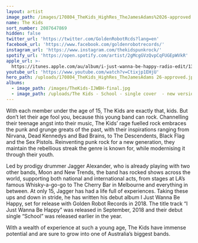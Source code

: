 ```yaml
---
layout: artist
image_path: /images/170804_TheKids_HighRes_TheJamesAdams%2026-approved.jpg
name: The Kids
sort_number: 2087647869
hidden: false
twitter_url: 'https://twitter.com/GoldenRobotRcds?lang=en'
facebook_url: 'https://www.facebook.com/goldenrobotrecords/'
instagram_url: 'https://www.instagram.com/thekidspunkrock/'
spotify_url: 'https://open.spotify.com/artist/2gMcgGVzQvpCqFUGEpWVkR'
apple_url: >-
  https://itunes.apple.com/au/album/i-just-wanna-be-happy-radio-edit/1390447119?i=1390447120
youtube_url: 'https://www.youtube.com/watch?v=Ctixjp1EHjU'
hero_path: /uploads/170804_TheKids_HighRes_TheJamesAdams 26-approved.jpg
albums:
  - image_path: /images/TheKids-IJWBH-final.jpg
  - image_path: /uploads/The Kids - School - single cover  - new version.jpeg
---
```


With each member under the age of 15, The Kids are exactly that, kids. But don’t let their age fool you, because this young band can rock. Channelling their teenage angst into their music, The Kids’ rage fuelled rock embraces the punk and grunge greats of the past, with their inspirations ranging from Nirvana, Dead Kennedys and Bad Brains, to The Descendents, Black Flag and the Sex Pistols. Reinventing punk rock for a new generation, they maintain the rebellious streak the genre is known for, while modernising it through their youth. 

Led by prodigy drummer Jagger Alexander, who is already playing with two other bands, Moon and New Trends, the band has rocked shows across the world, supporting both national and international acts, from stages at LA’s famous Whisky-a-go-go to The Cherry Bar in Melbourne and everything in between. At only 15, Jagger has had a life full of experiences. Taking these ups and down in stride, he has written his debut album I Just Wanna Be Happy, set for release with Golden Robot Records in 2018. The title track “I Just Wanna Be Happy” was released in September, 2018 and their debut single “School” was released earlier in the year.

With a wealth of experience at such a young age, The Kids have immense potential and are sure to grow into one of Australia’s biggest bands.